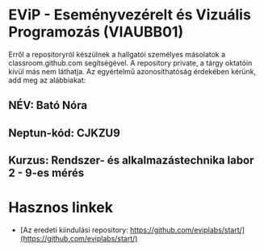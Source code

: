 # EViP - Eseményvezérelt és Vizuális Programozás (VIAUBB01)

Erről a repositoryról készülnek a hallgatói személyes másolatok a classroom.github.com segítségével.
A repository private, a tárgy oktatóin kívül más nem láthatja.
Az egyértelmű azonosíthatóság érdekében kérünk, add meg az alábbiakat:

## NÉV: Bató Nóra
## Neptun-kód: CJKZU9
## Kurzus: Rendszer- és alkalmazástechnika labor 2 - 9-es mérés

# Hasznos linkek 

- [Az eredeti kiindulási repository: https://github.com/eviplabs/start/](https://github.com/eviplabs/start/)

